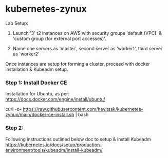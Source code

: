 # kubernetes-zynux

Lab Setup:

1) Launch '3' t2 instances on AWS with security groups 'default (VPC)' & 'custom group (for external port accesses)'. 

2) Name one servers as 'master', second server as 'worker1', third server as 'worker2'

Once instances are setup for forming a cluster, proceed with docker installation & Kubeadm setup. 

### Step 1: Install Docker CE

Installation for Ubuntu, as per:
https://docs.docker.com/engine/install/ubuntu/

curl -o- https://raw.githubusercontent.com/heyitsak/kubernetes-zynux/main/docker-ce-install.sh | bash 

### Step 2: 

Following instructions outlined below doc to setup & install Kubeadm
https://kubernetes.io/docs/setup/production-environment/tools/kubeadm/install-kubeadm/
